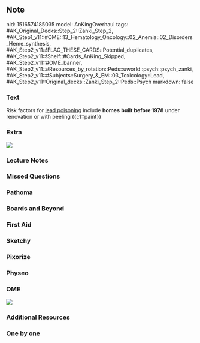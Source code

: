 ## Note
nid: 1516574185035
model: AnKingOverhaul
tags: #AK_Original_Decks::Step_2::Zanki_Step_2, #AK_Step1_v11::#OME::13_Hematology_Oncology::02_Anemia::02_Disorders_Heme_synthesis, #AK_Step2_v11::!FLAG_THESE_CARDS::Potential_duplicates, #AK_Step2_v11::!Shelf::#Cards_AnKing_Skipped, #AK_Step2_v11::#OME_banner, #AK_Step2_v11::#Resources_by_rotation::Peds::uworld::psych::psych_zanki, #AK_Step2_v11::#Subjects::Surgery_&_EM::03_Toxicology::Lead, #AK_Step2_v11::Original_decks::Zanki_Step_2::Peds::Psych
markdown: false

### Text
Risk factors for <u>lead poisoning</u> include <b>homes</b>
<b>built before 1978</b> under renovation or with peeling
{{c1::paint}}

### Extra
<img src="lead%20(1).png">

### Lecture Notes


### Missed Questions


### Pathoma


### Boards and Beyond


### First Aid


### Sketchy


### Pixorize


### Physeo


### OME
<div class="ome-widget">
  <a href="https://onlinemeded.org?ref=anki"><img src=
  "_OME_AnkiFlashcards_General_3.png"></a>
</div>

### Additional Resources


### One by one

